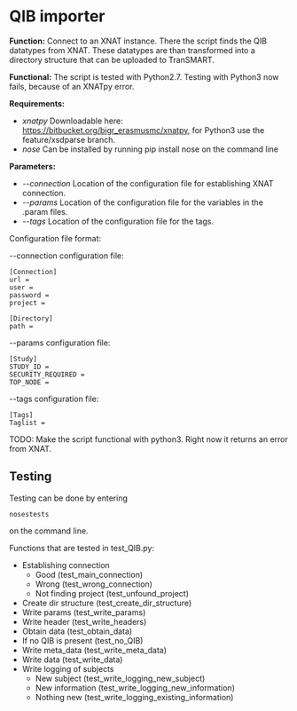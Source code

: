 # QIB importer

**Function:** Connect to an XNAT instance. There the script finds the QIB datatypes from XNAT.
These datatypes are than transformed into a directory structure that can be uploaded to TranSMART.

**Functional:** The script is tested with Python2.7. Testing with Python3 now fails, because of an XNATpy error.


**Requirements:**
- *xnatpy*      Downloadable here: https://bitbucket.org/bigr_erasmusmc/xnatpy, for Python3 use the feature/xsdparse branch.
- *nose*        Can be installed by running pip install nose on the command line

**Parameters:**

- *--connection*    Location of the configuration file for establishing XNAT connection.
- *--params*        Location of the configuration file for the variables in the .param files.
- *--tags*          Location of the configuration file for the tags.


Configuration file format:

--connection configuration file:

```
[Connection]
url =
user =
password =
project =

[Directory]
path =
```

--params configuration file:

```
[Study]
STUDY_ID =
SECURITY_REQUIRED =
TOP_NODE =
```

--tags configuration file:

```
[Tags]
Taglist =
```

TODO:
Make the script functional with python3. Right now it returns an error from XNAT.


## Testing

Testing can be done by entering

```
nosestests
```

on the command line.

Functions that are tested in test_QIB.py:

   - Establishing connection
        - Good (test_main_connection)
        - Wrong (test_wrong_connection)
        - Not finding project (test_unfound_project)
   - Create dir structure (test_create_dir_structure)
   - Write params (test_write_params)
   - Write header (test_write_headers)
   - Obtain data (test_obtain_data)
   - If no QIB is present (test_no_QIB)
   - Write meta_data (test_write_meta_data)
   - Write data (test_write_data)
   - Write logging of subjects
        - New subject (test_write_logging_new_subject)
        - New information (test_write_logging_new_information)
        - Nothing new (test_write_logging_existing_information)